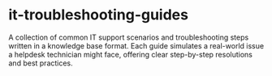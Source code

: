 # it-troubleshooting-guides
A collection of common IT support scenarios and troubleshooting steps written in a knowledge base format. Each guide simulates a real-world issue a helpdesk technician might face, offering clear step-by-step resolutions and best practices.
